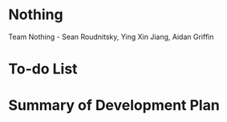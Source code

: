 # Nothing  

Team Nothing - Sean Roudnitsky, Ying Xin Jiang, Aidan Griffin  
  
# To-do List  
# Summary of Development Plan
